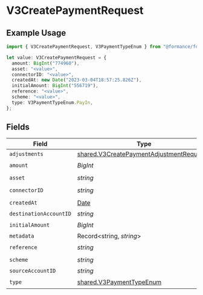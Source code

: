 # V3CreatePaymentRequest

## Example Usage

```typescript
import { V3CreatePaymentRequest, V3PaymentTypeEnum } from "@formance/formance-sdk/sdk/models/shared";

let value: V3CreatePaymentRequest = {
  amount: BigInt("774960"),
  asset: "<value>",
  connectorID: "<value>",
  createdAt: new Date("2023-03-04T18:57:25.826Z"),
  initialAmount: BigInt("556719"),
  reference: "<value>",
  scheme: "<value>",
  type: V3PaymentTypeEnum.PayIn,
};
```

## Fields

| Field                                                                                                       | Type                                                                                                        | Required                                                                                                    | Description                                                                                                 |
| ----------------------------------------------------------------------------------------------------------- | ----------------------------------------------------------------------------------------------------------- | ----------------------------------------------------------------------------------------------------------- | ----------------------------------------------------------------------------------------------------------- |
| `adjustments`                                                                                               | [shared.V3CreatePaymentAdjustmentRequest](../../../sdk/models/shared/v3createpaymentadjustmentrequest.md)[] | :heavy_minus_sign:                                                                                          | N/A                                                                                                         |
| `amount`                                                                                                    | *BigInt*                                                                                                    | :heavy_check_mark:                                                                                          | N/A                                                                                                         |
| `asset`                                                                                                     | *string*                                                                                                    | :heavy_check_mark:                                                                                          | N/A                                                                                                         |
| `connectorID`                                                                                               | *string*                                                                                                    | :heavy_check_mark:                                                                                          | N/A                                                                                                         |
| `createdAt`                                                                                                 | [Date](https://developer.mozilla.org/en-US/docs/Web/JavaScript/Reference/Global_Objects/Date)               | :heavy_check_mark:                                                                                          | N/A                                                                                                         |
| `destinationAccountID`                                                                                      | *string*                                                                                                    | :heavy_minus_sign:                                                                                          | N/A                                                                                                         |
| `initialAmount`                                                                                             | *BigInt*                                                                                                    | :heavy_check_mark:                                                                                          | N/A                                                                                                         |
| `metadata`                                                                                                  | Record<string, *string*>                                                                                    | :heavy_minus_sign:                                                                                          | N/A                                                                                                         |
| `reference`                                                                                                 | *string*                                                                                                    | :heavy_check_mark:                                                                                          | N/A                                                                                                         |
| `scheme`                                                                                                    | *string*                                                                                                    | :heavy_check_mark:                                                                                          | N/A                                                                                                         |
| `sourceAccountID`                                                                                           | *string*                                                                                                    | :heavy_minus_sign:                                                                                          | N/A                                                                                                         |
| `type`                                                                                                      | [shared.V3PaymentTypeEnum](../../../sdk/models/shared/v3paymenttypeenum.md)                                 | :heavy_check_mark:                                                                                          | N/A                                                                                                         |